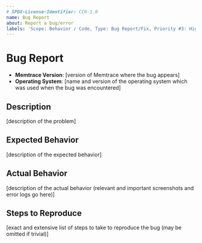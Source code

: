 ```yaml
---
# SPDX-License-Identifier: CC0-1.0
name: Bug Report
about: Report a bug/error
labels: 'Scope: Behavior / Code, Type: Bug Report/Fix, Priority #3: High, Status #1: Requested'
---
```


# Bug Report #

* **Memtrace Version**: [version of Memtrace where the bug appears]
* **Operating System**: [name and version of the operating system which was used when the bug was encountered]

## Description ##

[description of the problem]

## Expected Behavior ##

[description of the expected behavior]

## Actual Behavior ##

[description of the actual behavior (relevant and important screenshots and error logs go here)]

## Steps to Reproduce ##

[exact and extensive list of steps to take to reproduce the bug (may be omitted if trivial)]
